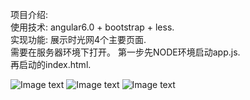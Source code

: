 项目介绍:  
  使用技术: angular6.0 + bootstrap + less.   
  实现功能: 展示时光网4个主要页面.  
需要在服务器环境下打开。  第一步先NODE环境启动app.js.  
再启动的index.html.

![Image text](https://github.com/askzen/angular-/raw/master/static/%E6%97%B6%E5%85%89%E7%BD%91-1.png)
![Image text](https://github.com/askzen/angular-/raw/master/static/%E6%97%B6%E5%85%89%E7%BD%91-2.png)
![Image text](https://github.com/askzen/angular-/blob/master/static/%E6%97%B6%E5%85%89%E7%BD%91-3.png)
